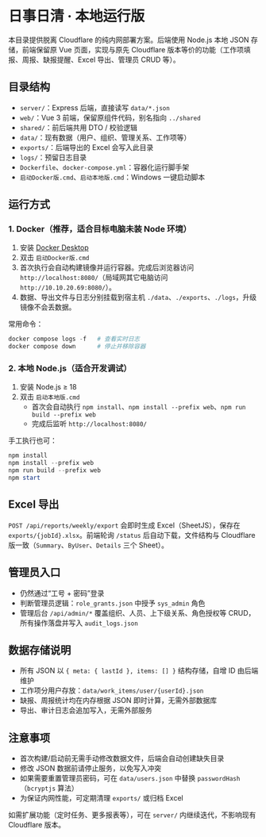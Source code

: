 # 日事日清 · 本地运行版

本目录提供脱离 Cloudflare 的纯内网部署方案。后端使用 Node.js 本地 JSON 存储，前端保留原 Vue 页面，实现与原先 Cloudflare 版本等价的功能（工作项填报、周报、缺报提醒、Excel 导出、管理员 CRUD 等）。

## 目录结构

- `server/`：Express 后端，直接读写 `data/*.json`
- `web/`：Vue 3 前端，保留原组件代码，别名指向 `../shared`
- `shared/`：前后端共用 DTO / 校验逻辑
- `data/`：现有数据（用户、组织、管理关系、工作项等）
- `exports/`：后端导出的 Excel 会写入此目录
- `logs/`：预留日志目录
- `Dockerfile`、`docker-compose.yml`：容器化运行脚手架
- `启动Docker版.cmd`、`启动本地版.cmd`：Windows 一键启动脚本

## 运行方式

### 1. Docker（推荐，适合目标电脑未装 Node 环境）

1. 安装 [Docker Desktop](https://www.docker.com/products/docker-desktop)
2. 双击 `启动Docker版.cmd`
3. 首次执行会自动构建镜像并运行容器。完成后浏览器访问 `http://localhost:8080/`（局域网其它电脑访问 `http://10.10.20.69:8080/`）。
4. 数据、导出文件与日志分别挂载到宿主机 `./data`、`./exports`、`./logs`，升级镜像不会丢数据。

常用命令：

```powershell
docker compose logs -f   # 查看实时日志
docker compose down      # 停止并移除容器
```

### 2. 本地 Node.js（适合开发调试）

1. 安装 Node.js ≥ 18
2. 双击 `启动本地版.cmd`
   - 首次会自动执行 `npm install`、`npm install --prefix web`、`npm run build --prefix web`
   - 完成后监听 `http://localhost:8080/`

手工执行也可：

```powershell
npm install
npm install --prefix web
npm run build --prefix web
npm start
```

## Excel 导出

`POST /api/reports/weekly/export` 会即时生成 Excel（SheetJS），保存在 `exports/{jobId}.xlsx`。前端轮询 `/status` 后自动下载，文件结构与 Cloudflare 版一致（`Summary`、`ByUser`、`Details` 三个 Sheet）。

## 管理员入口

- 仍然通过“工号 + 密码”登录
- 判断管理员逻辑：`role_grants.json` 中授予 `sys_admin` 角色
- 管理后台 `/api/admin/*` 覆盖组织、人员、上下级关系、角色授权等 CRUD，所有操作落盘并写入 `audit_logs.json`

## 数据存储说明

- 所有 JSON 以 `{ meta: { lastId }, items: [] }` 结构存储，自增 ID 由后端维护
- 工作项分用户存放：`data/work_items/user/{userId}.json`
- 缺报、周报统计均在内存根据 JSON 即时计算，无需外部数据库
- 导出、审计日志会追加写入，无需外部服务

## 注意事项

- 首次构建/启动前无需手动修改数据文件，后端会自动创建缺失目录
- 修改 JSON 数据前请停止服务，以免写入冲突
- 如果需要重置管理员密码，可在 `data/users.json` 中替换 `passwordHash`（`bcryptjs` 算法）
- 为保证内网性能，可定期清理 `exports/` 或归档 Excel

如需扩展功能（定时任务、更多报表等），可在 `server/` 内继续迭代，不影响现有 Cloudflare 版本。
